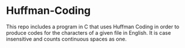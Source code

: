 # Huffman-Coding
This repo includes a program in C that uses Huffman Coding in order to produce codes for the characters of a given file in English. It is case insensitive and counts continuous spaces as one.
